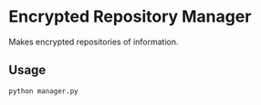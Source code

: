 # Encrypted Repository Manager

Makes encrypted repositories of information.

## Usage

```sh
python manager.py